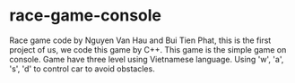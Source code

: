 # race-game-console
Race game code by Nguyen Van Hau and Bui Tien Phat, this is the first project of us, we code this game by C++.
This game is the simple game on console.
Game have three level using Vietnamese language.
Using 'w', 'a', 's', 'd' to control car to avoid obstacles.
